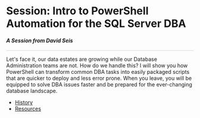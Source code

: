 # Session: Intro to PowerShell Automation for the SQL Server DBA 

#### <i>A Session from David Seis</i>

<p style="border-bottom: 1px solid lightgrey;"></p>

Let's face it, our data estates are growing while our Database Administration teams are not. How do we handle this? I will show you how PowerShell can transform common DBA tasks into easily packaged scripts that are quicker to deploy and less error prone. When you leave, you will be equipped to solve DBA issues faster and be prepared for the ever-changing database landscape. 


- [History](https://github.com/David-Seis/Presentations/tree/main/Sessions/Intro%20to%20PowerShell%20Automation%20for%20the%20MSSQL%20DBA/1%20-%20History)
- [Resources](https://github.com/David-Seis/Presentations/blob/main/Sessions/Intro%20to%20PowerShell%20Automation%20for%20the%20MSSQL%20DBA/ResourceList.md)
